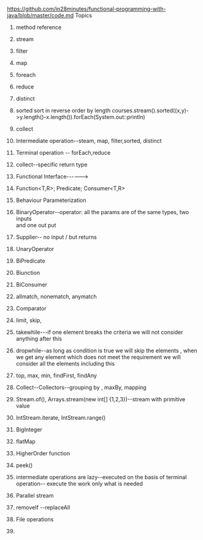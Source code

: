 https://github.com/in28minutes/functional-programming-with-java/blob/master/code.md
Topics
1. method reference
2. stream
3. filter
4. map
5. foreach
6. reduce
7. distinct
8. sorted
  sort in reverse order by length
   courses.stream().sorted((x,y)->y.length()-x.length()).forEach(System.out::println)
9. collect


10. Intermediate operation--steam, map, filter,sorted, distinct 
11. Terminal operation -- forEach,reduce
12. collect--specific return type
13. Functional Interface------>
14. Function<T,R>; Predicate<T>; Consumer<T,R>
15. Behaviour Parameterization
16. BinaryOperator<Integer>--operator: all the params are of the same types, two inputs  
      and one out put

17. Supplier-- no input / but returns
18. UnaryOperator<Integer>
19. BiPredicate
20. Biunction
21. BiConsumer
22. allmatch, nonematch, anymatch
23. Comparator
24. limit, skip, 
25. takewhile---if one element breaks the criteria we will not consider anything after this
26. dropwhile--as long as condition is true we will skip the elements , when we get
                 any element which does not meet the requirement we will consider all the elements 
                 including this
27. top, max, min, findFirst, findAny
28. Collect--Collectors--grouping by , maxBy, mapping
29. Stream.of(), Arrays.stream(new int[] {1,2,3})--stream with primitive value
30. IntStream.iterate, IntStream.range()
31. BigInteger 
32. flatMap
33. HigherOrder function
34. peek()
35. intermediate operations are lazy--executed on the basis of terminal operation--
        execute the work only what is needed
36. Parallel stream
37. removeIf --replaceAll
38. File operations
39. 

